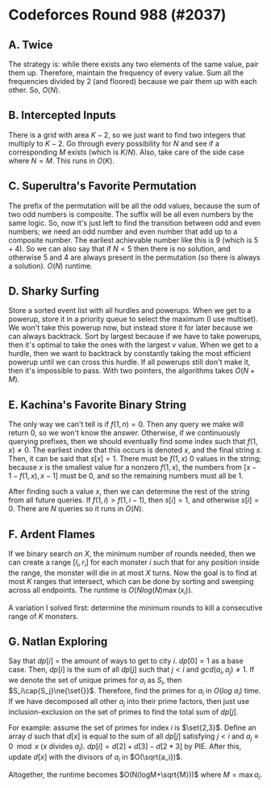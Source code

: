 # Codeforces Round 988 (#2037)

## A. Twice
The strategy is: while there exists any two elements of the same value, pair them up. Therefore, maintain the frequency of every value. Sum all the frequencies divided by $2$ (and floored) because we pair them up with each other. So, $O(N)$.

## B. Intercepted Inputs
There is a grid with area $K-2$, so we just want to find two integers that multiply to $K-2$. Go through every possibility for $N$ and see if a corresponding $M$ exists (which is $K/N$). Also, take care of the side case where $N=M$. This runs in $O(K)$.

## C. Superultra's Favorite Permutation
The prefix of the permutation will be all the odd values, because the sum of two odd numbers is composite. The suffix will be all even numbers by the same logic. So, now it's just left to find the transition between odd and even numbers; we need an odd number and even number that add up to a composite number. The earliest achievable number like this is $9$ (which is $5+4$). So we can also say that if $N<5$ then there is no solution, and otherwise $5$ and $4$ are always present in the permutation (so there is always a solution). $O(N)$ runtime.

## D. Sharky Surfing
Store a sorted event list with all hurdles and powerups. When we get to a powerup, store it in a priority queue to select the maximum (I use multiset). We won't take this powerup now, but instead store it for later because we can always backtrack. Sort by largest because if we have to take powerups, then it's optimal to take the ones with the largest $v$ value. When we get to a hurdle, then we want to backtrack by constantly taking the most efficient powerup until we can cross this hurdle. If all powerups still don't make it, then it's impossible to pass. With two pointers, the algorithms takes $O(N+M)$.

## E. Kachina's Favorite Binary String
The only way we can't tell is if $f(1,n)=0$. Then any query we make will return $0$, so we won't know the answer. Otherwise, if we continuously querying prefixes, then we should eventually find some index such that $f(1,x)\ne{0}$. The earliest index that this occurs is denoted $x$, and the final string $s$. Then, it can be said that $s[x]=1$. There must be $f(1,x)$ $0$ values in the string; because $x$ is the smallest value for a nonzero $f(1,x)$, the numbers from $[x-1-f(1,x),x-1]$ must be $0$, and so the remaining numbers must all be $1$.

After finding such a value $x$, then we can determine the rest of the string from all future queries. If $f(1,i)>f(1,i-1)$, then $s[i]=1$, and otherwise $s[i]=0$. There are $N$ queries so it runs in $O(N)$.

## F. Ardent Flames
If we binary search on $X$, the minimum number of rounds needed, then we can create a range $[l_i,r_i]$ for each monster $i$ such that for any position inside the range, the monster will die in at most $X$ turns. Now the goal is to find at most $K$ ranges that intersect, which can be done by sorting and sweeping across all endpoints. The runtime is $O(Nlog(N)\max(x_i))$.

A variation I solved first: determine the minimum rounds to kill a consecutive range of $K$ monsters.

## G. Natlan Exploring
Say that $dp[i]$ = the amount of ways to get to city $i$. $dp[0]=1$ as a base case. Then, $dp[i]$ is the sum of all $dp[j]$ such that $j<i$ and $gcd(a_i,a_j)\ne{1}$. If we denote the set of unique primes for $a_i$ as $S_i$, then $S_i\cap{S_j}\ne{\set{}}$. Therefore, find the primes for $a_i$ in $O(log\ {a_i})$ time. If we have decomposed all other $a_j$ into their prime factors, then just use inclusion-exclusion on the set of primes to find the total sum of $dp[j]$.

For example: assume the set of primes for index $i$ is $\set{2,3}$. Define an array $d$ such that $d[x]$ is equal to the sum of all $dp[j]$ satisfying $j<i$ and $a_j\equiv{0}\mod{x}$ ($x$ divides $a_j$). $dp[i]=d[2]+d[3]-d[2*3]$ by PIE. After this, update $d[x]$ with the divisors of $a_i$ in $O(\sqrt{a_i})$.

Altogether, the runtime becomes $O(N(logM+\sqrt{M}))$ where $M=\max{a_i}$.
